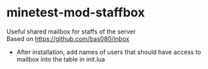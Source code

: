 # minetest-mod-staffbox
Useful shared mailbox for staffs of the server  
Based on https://github.com/bas080/inbox  
* After installation, add names of users that should have access to mailbox into the table in init.lua
